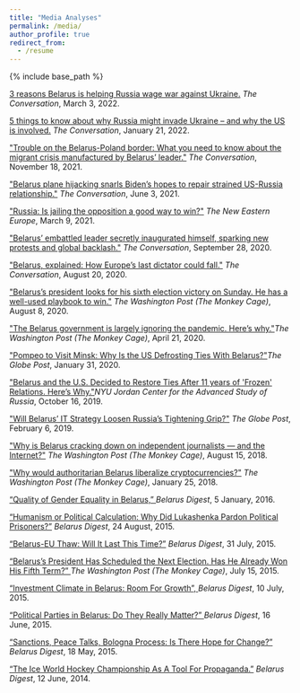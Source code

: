 ```yaml
---
title: "Media Analyses"
permalink: /media/
author_profile: true
redirect_from:
  - /resume
---
```


{% include base_path %} 

[3 reasons Belarus is helping Russia wage war against Ukraine.](https://theconversation.com/3-reasons-belarus-is-helping-russia-wage-war-against-ukraine-177984) <em>The Conversation</em>, March 3, 2022.

[5 things to know about why Russia might invade Ukraine – and why the US is involved.](https://theconversation.com/5-things-to-know-about-why-russia-might-invade-ukraine-and-why-the-us-is-involved-175371) <em>The Conversation</em>, January 21, 2022.

 <p><a href=https://theconversation.com/trouble-on-the-belarus-poland-border-what-you-need-to-know-about-the-migrant-crisis-manufactured-by-belarus-leader-172108>
	  "Trouble on the Belarus-Poland border: What you need to know about the migrant crisis manufactured by Belarus’ leader."</a> <i>The Conversation</i>, November 18, 2021.</p>

  <p><a href=https://theconversation.com/belarus-plane-hijacking-snarls-bidens-hopes-to-repair-strained-us-russia-relationship-161969?fbclid=IwAR0M0QCrBxnOIPCmKoVoc5gkyTCwOjNYWmlGBJk9NoVXP8FfDllB2pXnuGw>
	  "Belarus plane hijacking snarls Biden’s hopes to repair strained US-Russia relationship."</a> <i>The Conversation</i>, June 3, 2021.</p>	
	
  <p><a href=https://neweasterneurope.eu/2021/03/09/russia-is-jailing-the-opposition-a-good-way-to-win/>
	  "Russia: Is jailing the opposition a good way to win?"</a> <i>The New Eastern Europe</i>, March 9, 2021.</p>	
	
  <p><a href=https://theconversation.com/belarus-embattled-leader-secretly-inaugurated-himself-sparking-new-protests-and-global-backlash-146910>
	  "Belarus’ embattled leader secretly inaugurated himself, sparking new protests and global backlash."</a> <i>The Conversation</i>, September 28, 2020.</p>
	
  <p><a href=https://theconversation.com/belarus-explained-how-europes-last-dictator-could-fall-144711/>
	  "Belarus, explained: How Europe’s last dictator could fall."</a> <i>The Conversation</i>, August 20, 2020.</p>
			
  <p><a href=https://www.washingtonpost.com/politics/2020/08/08/belarus-president-is-looking-his-sixth-election-victory-he-has-well-used-playbook-win-aug-9/>
	  "Belarus’s president looks for his sixth election victory on Sunday. He has a well-used playbook to win."</a> <i>The Washington Post (The Monkey Cage)</i>, August 8, 2020.</p>
	
   <p><a href=https://www.washingtonpost.com/politics/2020/04/21/belarus-government-is-largely-ignoring-pandemic-heres-why/>"The Belarus 
	   government is largely ignoring the pandemic. Here’s why."</a><i>The Washington Post (The Monkey Cage)</i>, April 21, 2020.</p>
	
   <p><a href=https://theglobepost.com/2020/01/31/us-belarus-ties/>"Pompeo to Visit Minsk: Why Is the US Defrosting Ties With Belarus?"</a><i>The Globe Post</i>, January 31, 2020.</p>
	
   <p><a href=http://jordanrussiacenter.org/news/belarus-and-the-u-s-decided-to-restore-ties-after-11-years-of-frozen-relations-heres-why/#.Xg1I-S2ZOgQ/>"Belarus and the U.S. 
	   Decided to Restore Ties After 11 years of 'Frozen' Relations. Here’s Why."</a><i>NYU Jordan Center for the Advanced Study of Russia</i>, October 16, 2019.</p>
	
   <p><a href=https://theglobepost.com/2019/02/06/belarus-russia-it/>"Will Belarus’ IT Strategy Loosen Russia’s Tightening Grip?"</a> <i>The Globe Post</i>, February 6, 2019.</p>
	
   <p><a href=https://www.washingtonpost.com/news/monkey-cage/wp/2018/08/15/why-is-belarus-cracking-down-on-independent-journalists-and-the-internet/?utm_term=.b65f7f9133e0>"Why is 
	   Belarus cracking down on independent journalists — and the Internet?"</a> <i>The Washington Post (The Monkey Cage)</i>, August 15, 2018.</p>
	
   <p><a href=https://www.washingtonpost.com/news/monkey-cage/wp/2018/01/25/why-would-authoritarian-belarus-liberalize-cryptocurrencies/?utm_term=.5792ebbe8d9f>"Why would authoritarian Belarus 
	 liberalize cryptocurrencies?"</a> <i>The Washington Post (The Monkey Cage)</i>, January 25, 2018.</p>
	
   <p><a href=https://belarusdigest.com/story/quality-of-gender-equality-in-belarus/>“Quality of Gender Equality in Belarus,” </a>  <i>Belarus Digest</i>, 5 January, 2016.</p>

   <p><a href=https://belarusdigest.com/story/humanism-or-political-calculation-why-did-lukashenka-pardon-political-prisoners/>“Humanism or Political Calculation: Why Did 
   Lukashenka Pardon Political Prisoners?”</a> <i>Belarus Digest</i>, 24 August, 2015.</p>

   <p><a href=https://udf.name/english/featured-stories/126573-belarus-eu-thaw-will-it-last-this-time.html>“Belarus-EU Thaw: Will It Last This Time?”</a> <i>Belarus Digest</i>, 31 July, 2015.</p>

   <p><a href=https://www.washingtonpost.com/blogs/monkey-cage/wp/2015/07/15/belaruss-president-has-scheduled-the-next-election-has-he-already-won-his-fifth-term/>“Belarus’s 
	   President Has Scheduled the Next Election. Has He Already Won His Fifth Term?” </a> <i>The Washington Post (The Monkey Cage)</i>, July 15, 2015.</p>

   <p><a href=https://belarusdigest.com/story/investment-climate-in-belarus-room-for-growth/>“Investment Climate in Belarus: Room For Growth”, </a> <i>Belarus Digest</i>, 10 July, 2015.</p>

   <p><a href=https://belarusdigest.com/story/political-parties-in-belarus-do-they-really-matter/>“Political Parties in Belarus: Do They Really Matter?” </a><i>Belarus Digest</i>, 16 June, 2015.</p>

   <p><a href=https://belarusdigest.com/story/sanctions-peace-talks-bologna-process-is-there-hope-for-change/>“Sanctions, Peace Talks, Bologna Process: Is There Hope for Change?”</a> <i>Belarus Digest</i>, 18 May, 2015.</p>

   <p><a href=https://belarusdigest.com/story/the-ice-world-hockey-championship-as-a-tool-for-propaganda/>“The Ice World Hockey Championship As A Tool For Propaganda.”</a> <i>Belarus Digest</i>, 12 June, 2014.</p>
